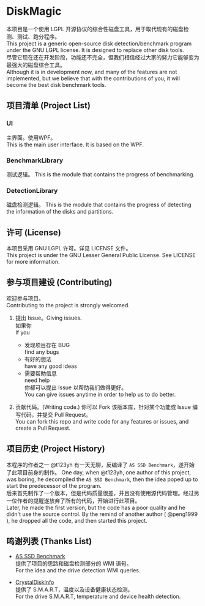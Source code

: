 ﻿# DiskMagic

本项目是一个使用 LGPL 开源协议的综合性磁盘工具，用于取代现有的磁盘检测、测试、跑分程序。  
This project is a generic open-source disk detection/benchmark program under the GNU LGPL license. It is designed to replace other disk tools.  
尽管它现在还在开发阶段，功能还不完全，但我们相信经过大家的努力它能够变为最强大的磁盘综合工具。  
Although it is in development now, and many of the features are not implemented, but we believe that with the contributions of you, it will become the best disk benchmark tools.  

## 项目清单 (Project List)

### UI
主界面。使用WPF。    
This is the main user interface. It is based on the WPF.

### BenchmarkLibrary
测试逻辑。
This is the module that contains the progress of benchmarking.  

### DetectionLibrary
磁盘检测逻辑。
This is the module that contains the progress of detecting the information of the disks and partitions.  

## 许可 (License)
本项目采用 GNU LGPL 许可。详见 LICENSE 文件。   
This project is under the GNU Lesser General Public License. See LICENSE for more information.

## 参与项目建设 (Contributing)

欢迎参与项目。  
Contributing to the project is strongly welcomed.  

1. 提出 Issue。Giving issues.  
   如果你   
   If you
   - 发现项目存在 BUG   
     find any bugs  
   - 有好的想法     
     have any good ideas  
   - 需要帮助信息    
     need help  
   你都可以提出 Issue 以帮助我们做得更好。  
   You can give issues anytime in order to help us to do better.
  
1. 贡献代码。(Writing code.)
   你可以 Fork 该版本库，针对某个功能或 Issue 编写代码，并提交 Pull Request。  
   You can fork this repo and write code for any features or issues, and create a Pull Request.  

## 项目历史 (Project History)
本程序的作者之一 @t123yh 有一天无聊，反编译了 `AS SSD Benchmark`，遂开始了此项目前身的制作。
One day, when @t123yh, one author of this project, was boring, he decompiled the `AS SSD Benchmark`, then the idea poped up to start the predecessor of the program.    
后来首先制作了一个版本，但是代码质量很差，并且没有使用源代码管理。经过另一位作者的提醒遂放弃了所有的代码，开始进行此项目。  
Later, he made the first version, but the code has a poor quality and he didn't use the source control. By the remind of another author ( @peng1999 ), he dropped all the code, and then started this project.  

## 鸣谢列表 (Thanks List)  
- [AS SSD Benchmark](http://www.alex-is.de/ "Alex Intelligent Software")  
   提供了项目的思路和磁盘检测部分的 WMI 语句。  
   For the idea and the drive detection WMI queries.  

- [CrystalDiskInfo](http://crystalmark.info/ "Crystal Dew World")  
   提供了 S.M.A.R.T，温度以及设备健康状态检测。  
   For the drive S.M.A.R.T, temperature and device health detection.  
